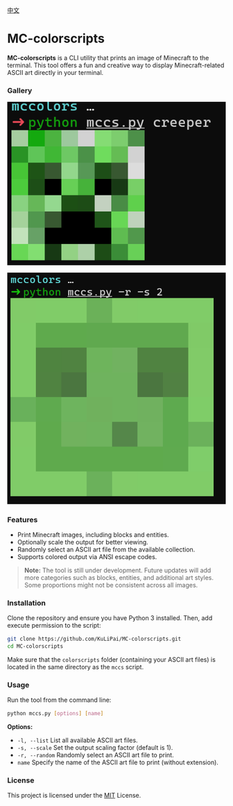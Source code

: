 [中文](README_zh.md)

# MC-colorscripts

**MC-colorscripts** is a CLI utility that prints an image of Minecraft to the terminal. This tool offers a fun and creative way to display Minecraft-related ASCII art directly in your terminal.


### Gallery

![image](assets/image-20250307223932-sfr53eb.png)

![image](assets/image-20250307224000-p7scuip.png)

### Features

* Print Minecraft images, including blocks and entities.
* Optionally scale the output for better viewing.
* Randomly select an ASCII art file from the available collection.
* Supports colored output via ANSI escape codes.

> **Note:**  The tool is still under development. Future updates will add more categories such as blocks, entities, and additional art styles. Some proportions might not be consistent across all images.

### Installation

Clone the repository and ensure you have Python 3 installed. Then, add execute permission to the script:

```bash
git clone https://github.com/KuLiPai/MC-colorscripts.git
cd MC-colorscripts
```

Make sure that the `colorscripts` folder (containing your ASCII art files) is located in the same directory as the `mccs` script.

### Usage

Run the tool from the command line:

```bash
python mccs.py [options] [name]
```

**Options:**

* `-l, --list`     List all available ASCII art files.
* `-s, --scale`    Set the output scaling factor (default is 1).
* `-r, --random`   Randomly select an ASCII art file to print.
* `name`          Specify the name of the ASCII art file to print (without extension).

### License

This project is licensed under the [MIT](LICENSE) License.
